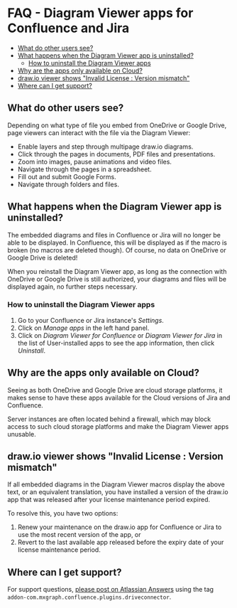 # FAQ - Diagram Viewer apps for Confluence and Jira

<!-- TOC -->

- [What do other users see?](#what-do-other-users-see)
- [What happens when the Diagram Viewer app is uninstalled?](#what-happens-when-the-diagram-viewer-app-is-uninstalled)
  - [How to uninstall the Diagram Viewer apps](#how-to-uninstall-the-diagram-viewer-apps)
- [Why are the apps only available on Cloud?](#why-are-the-apps-only-available-on-cloud)
- [draw.io viewer shows "Invalid License : Version mismatch"](#drawio-viewer-shows-invalid-license--version-mismatch)
- [Where can I get support?](#where-can-i-get-support)

<!-- /TOC -->

## What do other users see?

Depending on what type of file you embed from OneDrive or Google Drive, page viewers can interact with the file via the Diagram Viewer:

- Enable layers and step through multipage draw.io diagrams.
- Click through the pages in documents, PDF files and presentations.
- Zoom into images, pause animations and video files.
- Navigate through the pages in a spreadsheet.
- Fill out and submit Google Forms.
- Navigate through folders and files.

## What happens when the Diagram Viewer app is uninstalled?

The embedded diagrams and files in Confluence or Jira will no longer be able to be displayed. In Confluence, this will be displayed as if the macro is broken (no macros are deleted though). Of course, no data on OneDrive or Google Drive is deleted!

When you reinstall the Diagram Viewer app, as long as the connection with OneDrive or Google Drive is still authorized, your diagrams and files will be displayed again, no further steps necessary.

### How to uninstall the Diagram Viewer apps

1. Go to your Confluence or Jira instance's _Settings_.
2. Click on _Manage apps_ in the left hand panel.
3. Click on _Diagram Viewer for Confluence_ or _Diagram Viewer for Jira_ in the list of User-installed apps to see the app information, then click _Uninstall_.

## Why are the apps only available on Cloud?

Seeing as both OneDrive and Google Drive are cloud storage platforms, it makes sense to have these apps available for the Cloud versions of Jira and Confluence.

Server instances are often located behind a firewall, which may block access to such cloud storage platforms and make the Diagram Viewer apps unusable.

## draw.io viewer shows "Invalid License : Version mismatch"

If all embedded diagrams in the Diagram Viewer macros display the above text, or an equivalent translation, you have installed a version of the draw.io app that was released after your license maintenance period expired.

To resolve this, you have two options:
1. Renew your maintenance on the draw.io app for Confluence or Jira to use the most recent version of the app, or
2. Revert to the last available app released before the expiry date of your license maintenance period.

## Where can I get support?

For support questions, [please post on Atlassian Answers](https://community.atlassian.com/t5/custom/page/page-id/create-post-step-1?add-tags=atlassian-marketplace,addon-com.mxgraph.jira.plugins.onedrive,cloud&_ga=2.112434820.1415765857.1573649462-882215707.1573649462) using the tag ``addon-com.mxgraph.confluence.plugins.driveconnector``.

